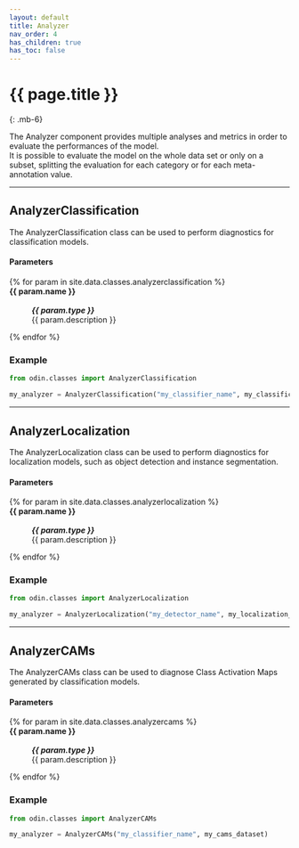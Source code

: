 ```yaml
---
layout: default
title: Analyzer
nav_order: 4
has_children: true
has_toc: false
---
```


# {{ page.title }}
{: .mb-6}

The Analyzer component provides multiple analyses and metrics in order to evaluate the performances of the model.
<br>
It is possible to evaluate the model on the whole data set or only on a subset, splitting the evaluation for each category or for each meta-annotation value.

<hr>

## AnalyzerClassification

The AnalyzerClassification class can be used to perform diagnostics for classification models.

#### Parameters
<dl>
  {% for param in site.data.classes.analyzerclassification %}

  <dt><strong>{{ param.name }}</strong></dt>
  <dd><br><b><i>{{ param.type }}</i></b></dd><dd>{{ param.description }}</dd>

  {% endfor %}
</dl>

### Example
```py
from odin.classes import AnalyzerClassification

my_analyzer = AnalyzerClassification("my_classifier_name", my_classification_dataset)
```


<hr>

## AnalyzerLocalization

The AnalyzerLocalization class can be used to perform diagnostics for localization models, such as object detection and instance segmentation.

#### Parameters
<dl>
  {% for param in site.data.classes.analyzerlocalization %}
  <dt><strong>{{ param.name }}</strong></dt>
  <dd><br><b><i>{{ param.type }}</i></b></dd><dd>{{ param.description }}</dd>

  {% endfor %}
</dl>

### Example
```py
from odin.classes import AnalyzerLocalization

my_analyzer = AnalyzerLocalization("my_detector_name", my_localization_dataset)
```

<hr>

## AnalyzerCAMs

The AnalyzerCAMs class can be used to diagnose Class Activation Maps generated by classification models.

#### Parameters
<dl>
  {% for param in site.data.classes.analyzercams %}

  <dt><strong>{{ param.name }}</strong></dt>
  <dd><br><b><i>{{ param.type }}</i></b></dd><dd>{{ param.description }}</dd>

  {% endfor %}
</dl>

### Example
```py
from odin.classes import AnalyzerCAMs

my_analyzer = AnalyzerCAMs("my_classifier_name", my_cams_dataset)
```
